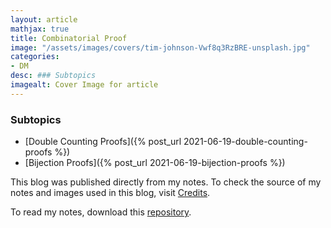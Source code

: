 ```yaml
---
layout: article
mathjax: true
title: Combinatorial Proof
image: "/assets/images/covers/tim-johnson-Vwf8q3RzBRE-unsplash.jpg"
categories:
- DM
desc: ### Subtopics 
imagealt: Cover Image for article
---
```


### Subtopics
- [Double Counting Proofs]({% post_url 2021-06-19-double-counting-proofs %})
- [Bijection Proofs]({% post_url 2021-06-19-bijection-proofs %})

This blog was published directly from my notes.
To check the source of my notes and images used in this blog, visit <a href="/credits.html" target="_blank">Credits</a>.

To read my notes, download this <a href="https://github.com/bovem/CS" target="blank">repository</a>.